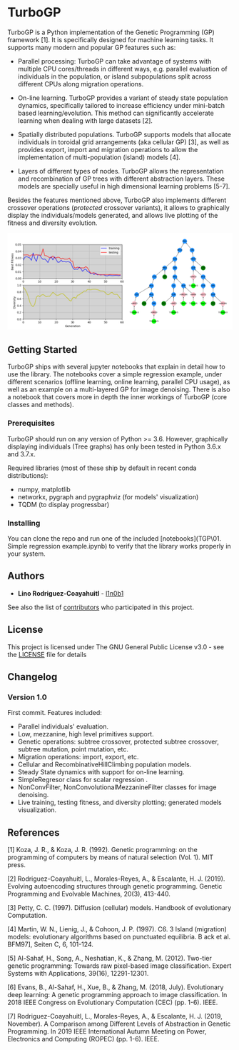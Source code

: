 # TurboGP

TurboGP is a Python implementation of the Genetic Programming (GP) framework [1]. It is specifically designed for machine learning tasks. It supports many modern and popular GP features such as:

* Parallel processing: TurboGP can take advantage of systems with multiple CPU cores/threads in different ways, e.g. parallel evaluation of individuals in the population, or island subpopulations split across different CPUs along migration operations.

* On-line learning. TurboGP provides a variant of steady state population dynamics, specifically tailored to increase efficiency under mini-batch based learning/evolution. This method can significantly accelerate learning when dealing with large datasets [2].

* Spatially distributed populations. TurboGP supports models that allocate individuals in toroidal grid arrangements (aka cellular GP) [3], as well as provides export, import and migration operations to allow the implementation of multi-population (island) models [4].

* Layers of different types of nodes. TurboGP allows the representation and recombination of GP trees with different abstraction layers. These models are specially useful in high dimensional learning problems [5-7].

Besides the features mentioned above, TurboGP also implements different crossover operations (_protected_ crossover variants), it allows to graphically display the individuals/models generated, and allows live plotting of the fitness and diversity evolution.

<p align="center">
  <img src="Preview.png" alt="preview"/>
</p>

## Getting Started

TurboGP ships with several jupyter notebooks that explain in detail how to use the library. The notebooks cover a simple regression example, under different scenarios (offline learning, online learning, parallel CPU usage), as well as an example on a multi-layered GP for image denoising. There is also a notebook that covers more in depth the inner workings of TurboGP (core classes and methods).

### Prerequisites

TurboGP should run on any version of Python >= 3.6.
However, graphically displaying individuals (Tree graphs) has only been tested in Python 3.6.x and 3.7.x.

Required libraries (most of these ship by default in recent conda distributions):

- numpy, matplotlib
- networkx, pygraph and pygraphviz (for models' visualization)
- TQDM (to display progressbar)


### Installing

You can clone the repo and run one of the included [notebooks](TGP\01. Simple regression example.ipynb) to verify that the library works properly in your system. 

## Authors

* **Lino Rodriguez-Coayahuitl** - [l1n0b1](https://github.com/l1n0b1)

See also the list of [contributors](AUTHORS) who participated in this project.

## License

This project is licensed under The GNU General Public License v3.0  - see the [LICENSE](LICENSE) file for details

## Changelog

### Version 1.0

First commit. Features included:
- Parallel individuals' evaluation.
- Low, mezzanine, high level primitives support.
- Genetic operations: subtree crossover, protected subtree crossover, subtree mutation, point mutation, etc.
- Migration operations: import, export, etc.
- Cellular and RecombinativeHillClimbing population models.
- Steady State dynamics with support for on-line learning.
- SimpleRegresor class for scalar regression .
- NonConvFilter, NonConvolutionalMezzanineFilter classes for image denoising.
- Live training, testing fitness, and diversity plotting; generated models visualization.

## References

[1] Koza, J. R., & Koza, J. R. (1992). Genetic programming: on the programming of computers by means of natural selection (Vol. 1). MIT press.

[2] Rodriguez-Coayahuitl, L., Morales-Reyes, A., & Escalante, H. J. (2019). Evolving autoencoding structures through genetic programming. Genetic Programming and Evolvable Machines, 20(3), 413-440.

[3] Petty, C. C. (1997). Diffusion (cellular) models. Handbook of evolutionary Computation.

[4] Martin, W. N., Lienig, J., & Cohoon, J. P. (1997). C6. 3 Island (migration) models: evolutionary algorithms based on punctuated equilibria. B ack et al. BFM97], Seiten C, 6, 101-124.

[5] Al-Sahaf, H., Song, A., Neshatian, K., & Zhang, M. (2012). Two-tier genetic programming: Towards raw pixel-based image classification. Expert Systems with Applications, 39(16), 12291-12301.

[6] Evans, B., Al-Sahaf, H., Xue, B., & Zhang, M. (2018, July). Evolutionary deep learning: A genetic programming approach to image classification. In 2018 IEEE Congress on Evolutionary Computation (CEC) (pp. 1-6). IEEE.

[7] Rodriguez-Coayahuitl, L., Morales-Reyes, A., & Escalante, H. J. (2019, November). A Comparison among Different Levels of Abstraction in Genetic Programming. In 2019 IEEE International Autumn Meeting on Power, Electronics and Computing (ROPEC) (pp. 1-6). IEEE.
